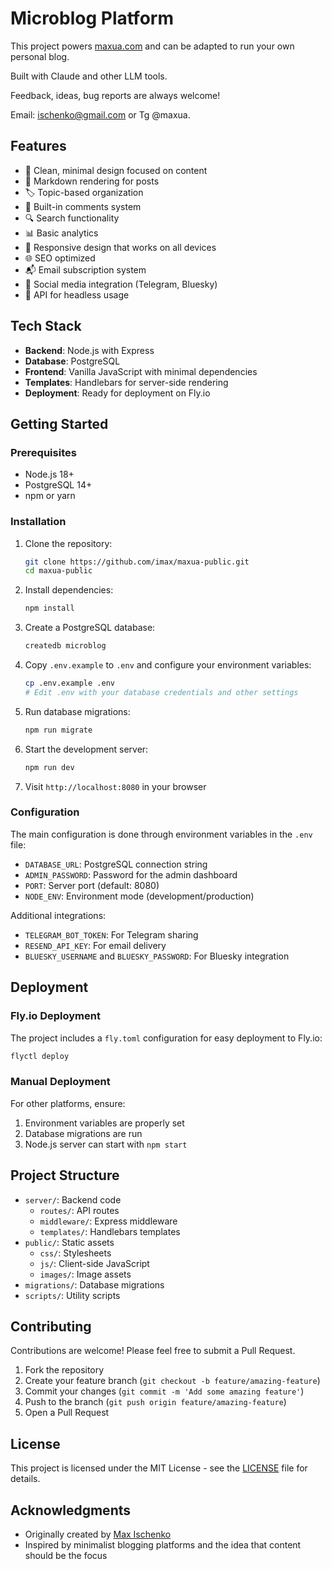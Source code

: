 # Microblog Platform

This project powers [maxua.com](https://maxua.com) and can be adapted to run your own personal blog.

Built with Claude and other LLM tools. 

Feedback, ideas, bug reports are always welcome!

Email: ischenko@gmail.com or Tg @maxua.

## Features

- 🚀 Clean, minimal design focused on content
- 📝 Markdown rendering for posts
- 🏷️ Topic-based organization
- 💬 Built-in comments system
- 🔍 Search functionality
- 📊 Basic analytics
- 📱 Responsive design that works on all devices
- 🌐 SEO optimized
- 📬 Email subscription system
- 🔄 Social media integration (Telegram, Bluesky)
- 🔌 API for headless usage

## Tech Stack

- **Backend**: Node.js with Express
- **Database**: PostgreSQL
- **Frontend**: Vanilla JavaScript with minimal dependencies
- **Templates**: Handlebars for server-side rendering
- **Deployment**: Ready for deployment on Fly.io

## Getting Started

### Prerequisites

- Node.js 18+
- PostgreSQL 14+
- npm or yarn

### Installation

1. Clone the repository:
   ```bash
   git clone https://github.com/imax/maxua-public.git
   cd maxua-public
   ```

2. Install dependencies:
   ```bash
   npm install
   ```

3. Create a PostgreSQL database:
   ```bash
   createdb microblog
   ```

4. Copy `.env.example` to `.env` and configure your environment variables:
   ```bash
   cp .env.example .env
   # Edit .env with your database credentials and other settings
   ```

5. Run database migrations:
   ```bash
   npm run migrate
   ```

6. Start the development server:
   ```bash
   npm run dev
   ```

7. Visit `http://localhost:8080` in your browser

### Configuration

The main configuration is done through environment variables in the `.env` file:

- `DATABASE_URL`: PostgreSQL connection string
- `ADMIN_PASSWORD`: Password for the admin dashboard
- `PORT`: Server port (default: 8080)
- `NODE_ENV`: Environment mode (development/production)

Additional integrations:
- `TELEGRAM_BOT_TOKEN`: For Telegram sharing
- `RESEND_API_KEY`: For email delivery
- `BLUESKY_USERNAME` and `BLUESKY_PASSWORD`: For Bluesky integration

## Deployment

### Fly.io Deployment

The project includes a `fly.toml` configuration for easy deployment to Fly.io:

```bash
flyctl deploy
```

### Manual Deployment

For other platforms, ensure:
1. Environment variables are properly set
2. Database migrations are run
3. Node.js server can start with `npm start`

## Project Structure

- `server/`: Backend code
  - `routes/`: API routes
  - `middleware/`: Express middleware
  - `templates/`: Handlebars templates
- `public/`: Static assets
  - `css/`: Stylesheets
  - `js/`: Client-side JavaScript
  - `images/`: Image assets
- `migrations/`: Database migrations
- `scripts/`: Utility scripts

## Contributing

Contributions are welcome! Please feel free to submit a Pull Request.

1. Fork the repository
2. Create your feature branch (`git checkout -b feature/amazing-feature`)
3. Commit your changes (`git commit -m 'Add some amazing feature'`)
4. Push to the branch (`git push origin feature/amazing-feature`)
5. Open a Pull Request

## License

This project is licensed under the MIT License - see the [LICENSE](LICENSE) file for details.

## Acknowledgments

- Originally created by [Max Ischenko](https://maxua.com)
- Inspired by minimalist blogging platforms and the idea that content should be the focus
